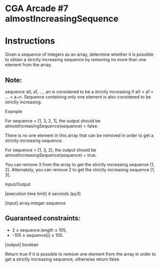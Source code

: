 # CGA Arcade #7 almostIncreasingSequence
# Instructions
Given a sequence of integers as an array, determine whether it is possible to obtain a strictly increasing sequence by removing no more than one element from the array.

## Note: 
sequence a0, a1, ..., an is considered to be a strictly increasing if a0 < a1 < ... < a~n. Sequence containing only one element is also considered to be strictly increasing.

Example

For sequence = [1, 3, 2, 1], the output should be
almostIncreasingSequence(sequence) = false.

There is no one element in this array that can be removed in order to get a strictly increasing sequence.

For sequence = [1, 3, 2], the output should be
almostIncreasingSequence(sequence) = true.

You can remove 3 from the array to get the strictly increasing sequence [1, 2]. Alternately, you can remove 2 to get the strictly increasing sequence [1, 3].

Input/Output

[execution time limit] 4 seconds (py3)

[input] array.integer sequence

## Guaranteed constraints:
- 2 ≤ sequence.length ≤ 105,
- -105 ≤ sequence[i] ≤ 105.

[output] boolean

Return true if it is possible to remove one element from the array in order to get a strictly increasing sequence, otherwise return false.